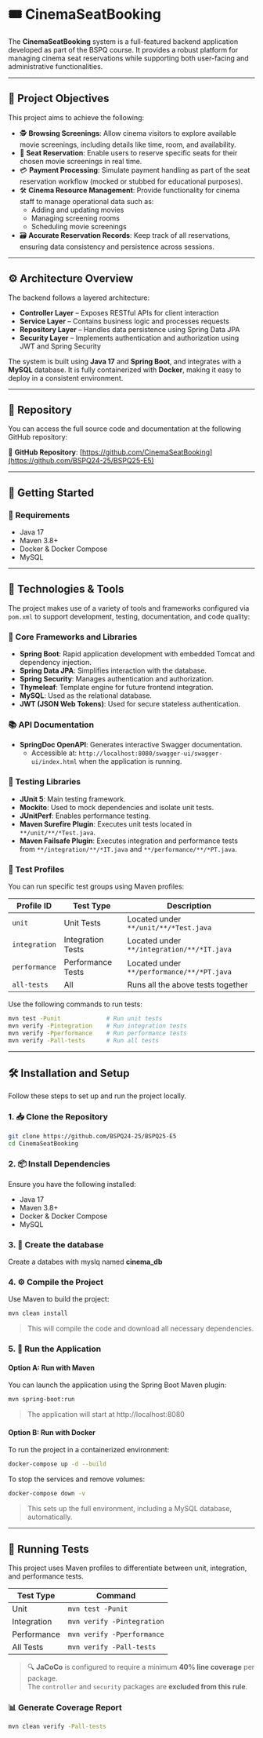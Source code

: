 # 🎟️ CinemaSeatBooking

The **CinemaSeatBooking** system is a full-featured backend application developed as part of the BSPQ course. It provides a robust platform for managing cinema seat reservations while supporting both user-facing and administrative functionalities.

---

## 🎯 Project Objectives

This project aims to achieve the following:

- 🕵️ **Browsing Screenings**: Allow cinema visitors to explore available movie screenings, including details like time, room, and availability.
- 🎫 **Seat Reservation**: Enable users to reserve specific seats for their chosen movie screenings in real time.
- 💳 **Payment Processing**: Simulate payment handling as part of the seat reservation workflow (mocked or stubbed for educational purposes).
- 🛠️ **Cinema Resource Management**: Provide functionality for cinema staff to manage operational data such as:
  - Adding and updating movies
  - Managing screening rooms
  - Scheduling movie screenings
- 🗃️ **Accurate Reservation Records**: Keep track of all reservations, ensuring data consistency and persistence across sessions.

---

## ⚙️ Architecture Overview

The backend follows a layered architecture:

- **Controller Layer** – Exposes RESTful APIs for client interaction
- **Service Layer** – Contains business logic and processes requests
- **Repository Layer** – Handles data persistence using Spring Data JPA
- **Security Layer** – Implements authentication and authorization using JWT and Spring Security

The system is built using **Java 17** and **Spring Boot**, and integrates with a **MySQL** database. It is fully containerized with **Docker**, making it easy to deploy in a consistent environment.

---

## 📂 Repository

You can access the full source code and documentation at the following GitHub repository:

🔗 **GitHub Repository**: [https://github.com/CinemaSeatBooking](https://github.com/BSPQ24-25/BSPQ25-E5)

---

## 🚀 Getting Started

### 🔧 Requirements

- Java 17
- Maven 3.8+
- Docker & Docker Compose
- MySQL

---

## 🔧 Technologies & Tools

The project makes use of a variety of tools and frameworks configured via `pom.xml` to support development, testing, documentation, and code quality:

### 🧰 Core Frameworks and Libraries

- **Spring Boot**: Rapid application development with embedded Tomcat and dependency injection.
- **Spring Data JPA**: Simplifies interaction with the database.
- **Spring Security**: Manages authentication and authorization.
- **Thymeleaf**: Template engine for future frontend integration.
- **MySQL**: Used as the relational database.
- **JWT (JSON Web Tokens)**: Used for secure stateless authentication.

### 📚 API Documentation

- **SpringDoc OpenAPI**: Generates interactive Swagger documentation.
  - Accessible at: `http://localhost:8080/swagger-ui/swagger-ui/index.html` when the application is running.

### 🧪 Testing Libraries

- **JUnit 5**: Main testing framework.
- **Mockito**: Used to mock dependencies and isolate unit tests.
- **JUnitPerf**: Enables performance testing.
- **Maven Surefire Plugin**: Executes unit tests located in `**/unit/**/*Test.java`.
- **Maven Failsafe Plugin**: Executes integration and performance tests from `**/integration/**/*IT.java` and `**/performance/**/*PT.java`.

### 🧪 Test Profiles

You can run specific test groups using Maven profiles:

| Profile ID       | Test Type       | Description                         |
|------------------|------------------|-------------------------------------|
| `unit`           | Unit Tests       | Located under `**/unit/**/*Test.java` |
| `integration`    | Integration Tests| Located under `**/integration/**/*IT.java` |
| `performance`    | Performance Tests| Located under `**/performance/**/*PT.java` |
| `all-tests`      | All              | Runs all the above tests together   |

Use the following commands to run tests:
```bash
mvn test -Punit             # Run unit tests
mvn verify -Pintegration    # Run integration tests
mvn verify -Pperformance    # Run performance tests
mvn verify -Pall-tests      # Run all tests
```

---

## 🛠️ Installation and Setup

Follow these steps to set up and run the project locally.

### 1. 📥 Clone the Repository

```bash
git clone https://github.com/BSPQ24-25/BSPQ25-E5
cd CinemaSeatBooking
```

### 2. 📦 Install Dependencies

Ensure you have the following installed:
- Java 17
- Maven 3.8+
- Docker & Docker Compose
- MySQL

### 3. 📂 Create the database

Create a databes with myslq named **cinema_db**

### 4. ⚙️ Compile the Project

Use Maven to build the project:
```bash
mvn clean install
```
> This will compile the code and download all necessary dependencies.

### 5. 🚀 Run the Application

#### Option A: Run with Maven

You can launch the application using the Spring Boot Maven plugin:
```bash
mvn spring-boot:run
```
> The application will start at http://localhost:8080

#### Option B: Run with Docker

To run the project in a containerized environment:
```bash
docker-compose up -d --build
```
To stop the services and remove volumes:
```bash
docker-compose down -v
```
> This sets up the full environment, including a MySQL database, automatically.

---

## 🧪 Running Tests

This project uses Maven profiles to differentiate between unit, integration, and performance tests.

| Test Type        | Command                                 |
|------------------|------------------------------------------|
| Unit             | `mvn test -Punit`                        |
| Integration      | `mvn verify -Pintegration`               |
| Performance      | `mvn verify -Pperformance`               |
| All Tests        | `mvn verify -Pall-tests`                 |

> 🔍 **JaCoCo** is configured to require a minimum **40% line coverage** per package.  
> The `controller` and `security` packages are **excluded from this rule**.

### 📊 Generate Coverage Report

```bash
mvn clean verify -Pall-tests
